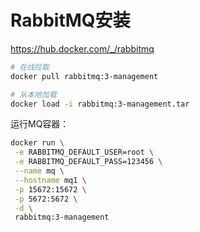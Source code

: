 # RabbitMQ安装

https://hub.docker.com/_/rabbitmq

```bash
# 在线拉取
docker pull rabbitmq:3-management

# 从本地加载
docker load -i rabbitmq:3-management.tar
```


运行MQ容器：

```sh
docker run \
 -e RABBITMQ_DEFAULT_USER=root \
 -e RABBITMQ_DEFAULT_PASS=123456 \
 --name mq \
 --hostname mq1 \
 -p 15672:15672 \
 -p 5672:5672 \
 -d \
 rabbitmq:3-management
```

